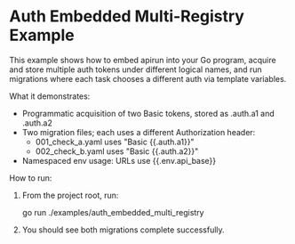# Auth Embedded Multi-Registry Example

This example shows how to embed apirun into your Go program, acquire and store multiple auth tokens under different logical names, and run migrations where each task chooses a different auth via template variables.

What it demonstrates:
- Programmatic acquisition of two Basic tokens, stored as .auth.a1 and .auth.a2
- Two migration files; each uses a different Authorization header:
  - 001_check_a.yaml uses "Basic {{.auth.a1}}"
  - 002_check_b.yaml uses "Basic {{.auth.a2}}"
- Namespaced env usage: URLs use {{.env.api_base}}

How to run:
1. From the project root, run:

   go run ./examples/auth_embedded_multi_registry

2. You should see both migrations complete successfully.
